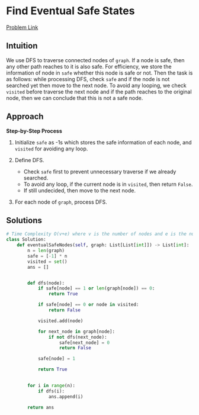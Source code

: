 **Find Eventual Safe States**
=
[Problem Link](https://leetcode.com/problems/find-eventual-safe-states/description)

## Intuition
We use DFS to traverse connected nodes of `graph`. If a node is safe, then any other path reaches to it is also safe. 
For efficiency, we store the information of node in `safe` whether this node is safe or not. Then the task is as 
follows: while processing DFS, check `safe` and if the node is not searched yet then move to the next node. 
To avoid any looping, we check `visited` before traverse the next node and if the path reaches to the original node, 
then we can conclude that this is not a safe node.

## Approach
**Step-by-Step Process**

1. Initialize `safe` as -1s which stores the safe information of each node, and `visited` for avoiding any loop.

2. Define DFS.
    - Check `safe` first to prevent unnecessary traverse if we already searched.
    - To avoid any loop, if the current node is in `visited`, then return `False`.
    - If still undecided, then move to the next node.

3. For each node of `graph`, process DFS.
  
## Solutions
```python
# Time Complexity O(v+e) where v is the number of nodes and e is the number of edges
class Solution:
    def eventualSafeNodes(self, graph: List[List[int]]) -> List[int]:
        n = len(graph)
        safe = [-1] * n
        visited = set()
        ans = []


        def dfs(node):
            if safe[node] == 1 or len(graph[node]) == 0:
                return True

            if safe[node] == 0 or node in visited:
                return False

            visited.add(node)

            for next_node in graph[node]:
                if not dfs(next_node):
                    safe[next_node] = 0
                    return False

            safe[node] = 1

            return True

        
        for i in range(n):
            if dfs(i):
                ans.append(i)

        return ans
